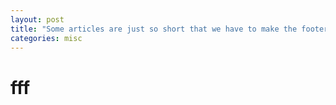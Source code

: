 ```yaml
---
layout: post
title: "Some articles are just so short that we have to make the footer stick"
categories: misc
---
```



# fff
